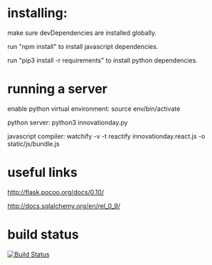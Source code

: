 installing:
==

make sure devDependencies are installed globally.

run "npm install" to install javascript dependencies.

run "pip3 install -r requirements" to install python dependencies.


running a server
==

enable python virtual environment: source env/bin/activate

python server: python3 innovationday.py

javascript compiler: watchify -v -t reactify innovationday.react.js -o static/js/bundle.js


useful links
==

http://flask.pocoo.org/docs/0.10/

http://docs.sqlalchemy.org/en/rel_0_9/

build status
==
[![Build Status](http://jenkins.colingalindo.ddns.us/buildStatus/icon?job=cs3398Server)](http://jenkins.colingalindo.ddns.us/job/cs3398Server/)

